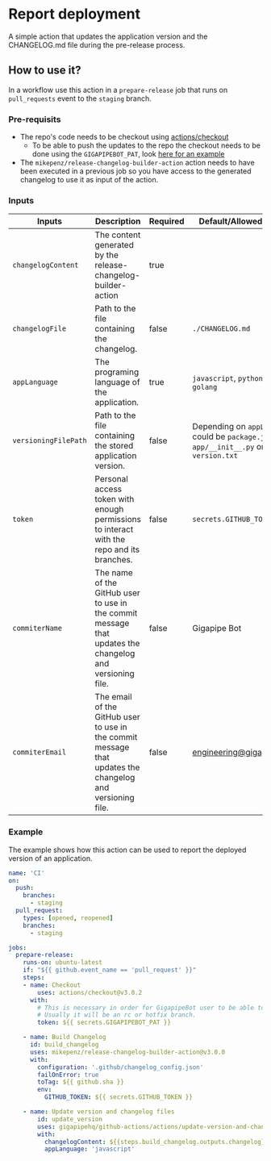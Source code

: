 # Report deployment

A simple action that updates the application version and the CHANGELOG.md file during the pre-release process.

## How to use it?

In a workflow use this action in a `prepare-release` job that runs on `pull_requests` event to the `staging` branch.

### Pre-requisits

- The repo's code needs to be checkout using [actions/checkout](https://github.com/actions/checkout)
  - To be able to push the updates to the repo the checkout needs to be done using the `GIGAPIPEBOT_PAT`, look [here for an example](https://github.com/gigapipehq/github-actions/blob/main/workflows/staging-automation/javascript-projects.yml)
- The `mikepenz/release-changelog-builder-action` action needs to have been executed in a previous job so you have access to the generated changelog to use it as input of the action.

### Inputs

| **Inputs**           | **Description**                                                                                           | **Required** | **Default/Allowed values**                                                             |
| -------------------- | --------------------------------------------------------------------------------------------------------- | ------------ | -------------------------------------------------------------------------------------- |
| `changelogContent`   | The content generated by the release-changelog-builder-action                                             | true         |                                                                                        |
| `changelogFile`      | Path to the file containing the changelog.                                                                | false        | `./CHANGELOG.md`                                                                       |
| `appLanguage`        | The programing language of the application.                                                               | true         | `javascript`, `python` and `golang`                                                    |
| `versioningFilePath` | Path to the file containing the stored application version.                                               | false        | Depending on `appLanguage` could be `package.json`, `app/__init__.py` or `version.txt` |
| `token`              | Personal access token with enough permissions to interact with the repo and its branches.                 | false        | `secrets.GITHUB_TOKEN`                                                                 |
| `commiterName`       | The name of the GitHub user to use in the commit message that updates the changelog and versioning file.  | false        | Gigapipe Bot                                                                           |
| `commiterEmail`      | The email of the GitHub user to use in the commit message that updates the changelog and versioning file. | false        | engineering@gigapipe.com                                                               |

### Example

The example shows how this action can be used to report the deployed version of an application.

```yml
name: 'CI'
on:
  push:
    branches:
      - staging
  pull_request:
    types: [opened, reopened]
    branches:
      - staging

jobs:
  prepare-release:
    runs-on: ubuntu-latest
    if: "${{ github.event_name == 'pull_request' }}"
    steps:
    - name: Checkout
        uses: actions/checkout@v3.0.2
      with:
        # This is necessary in order for GigapipeBot user to be able to commit to the HEAD branch that opened the PR against staging.
        # Usually it will be an rc or hotfix branch.
        token: ${{ secrets.GIGAPIPEBOT_PAT }}

    - name: Build Changelog
      id: build_changelog
      uses: mikepenz/release-changelog-builder-action@v3.0.0
      with:
        configuration: '.github/changelog_config.json'
        failOnError: true
        toTag: ${{ github.sha }}
        env:
          GITHUB_TOKEN: ${{ secrets.GITHUB_TOKEN }}

    - name: Update version and changelog files
        id: update_version
        uses: gigapipehq/github-actions/actions/update-version-and-changelog@main
        with:
          changelogContent: ${{steps.build_changelog.outputs.changelog}}
          appLanguage: 'javascript'

```
